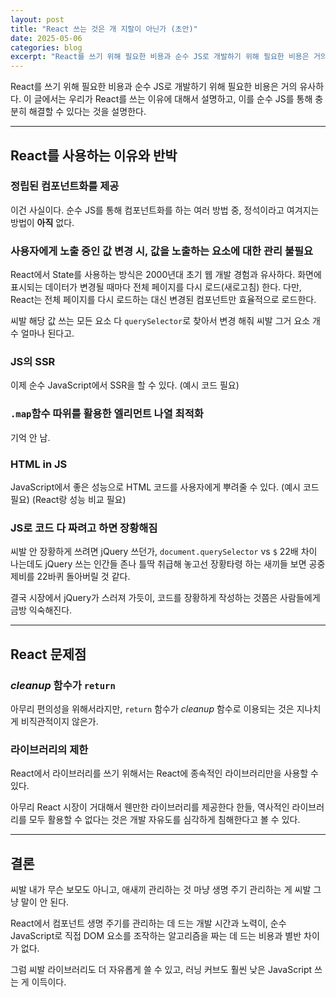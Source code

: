 ```yaml
---
layout: post
title: "React 쓰는 것은 개 지랄이 아닌가 (초안)"
date: 2025-05-06
categories: blog
excerpt: "React를 쓰기 위해 필요한 비용과 순수 JS로 개발하기 위해 필요한 비용은 거의 유사하다."
---
```


React를 쓰기 위해 필요한 비용과 순수 JS로 개발하기 위해 필요한 비용은 거의 유사하다.
이 글에서는 우리가 React를 쓰는 이유에 대해서 설명하고, 이를 순수 JS를 통해 충분히 해결할 수 있다는 것을 설명한다.

---

## React를 사용하는 이유와 반박

### 정립된 컴포넌트화를 제공

이건 사실이다. 순수 JS를 통해 컴포넌트화를 하는 여러 방법 중, 정석이라고 여겨지는 방법이 **아직** 없다.

### 사용자에게 노출 중인 값 변경 시, 값을 노출하는 요소에 대한 관리 불필요

React에서 State를 사용하는 방식은 2000년대 초기 웹 개발 경험과 유사하다. 화면에 표시되는 데이터가 변경될 때마다 전체 페이지를 다시 로드(새로고침) 한다. 다만, React는 전체 페이지를 다시 로드하는 대신 변경된 컴포넌트만 효율적으로 로드한다.

씨발 해당 값 쓰는 모든 요소 다 `querySelector`로 찾아서 변경 해줘 씨발 그거 요소 개수 얼마나 된다고.

### JS의 SSR

이제 순수 JavaScript에서 SSR을 할 수 있다. (예시 코드 필요)

### `.map`함수 따위를 활용한 엘리먼트 나열 최적화

기억 안 남.

### HTML in JS

JavaScript에서 좋은 성능으로 HTML 코드를 사용자에게 뿌려줄 수 있다. (예시 코드 필요) (React랑 성능 비교 필요)

### JS로 코드 다 짜려고 하면 장황해짐

씨발 안 장황하게 쓰려면 jQuery 쓰던가, `document.querySelector` vs `$` 22배 차이 나는데도 jQuery 쓰는 인간들 존나 틀딱 취급해 놓고선 장황타령 하는 새끼들 보면 공중제비를 22바퀴 돌아버릴 것 같다.

결국 시장에서 jQuery가 스러져 가듯이, 코드를 장황하게 작성하는 것쯤은 사람들에게 금방 익숙해진다.

---

## React 문제점

### *cleanup* 함수가 `return`

아무리 편의성을 위해서라지만, `return` 함수가 *cleanup* 함수로 이용되는 것은 지나치게 비직관적이지 않은가.

### 라이브러리의 제한

React에서 라이브러리를 쓰기 위해서는 React에 종속적인 라이브러리만을 사용할 수 있다.

아무리 React 시장이 거대해서 웬만한 라이브러리를 제공한다 한들, 역사적인 라이브러리를 모두 활용할 수 없다는 것은 개발 자유도를 심각하게 침해한다고 볼 수 있다.

---

## 결론

씨발 내가 무슨 보모도 아니고, 애새끼 관리하는 것 마냥 생명 주기 관리하는 게 씨발 그냥 말이 안 된다.

React에서 컴포넌트 생명 주기를 관리하는 데 드는 개발 시간과 노력이, 순수 JavaScript로 직접 DOM 요소를 조작하는 알고리즘을 짜는 데 드는 비용과 별반 차이가 없다.

그럼 씨발 라이브러리도 더 자유롭게 쓸 수 있고, 러닝 커브도 훨씬 낮은 JavaScript 쓰는 게 이득이다.
